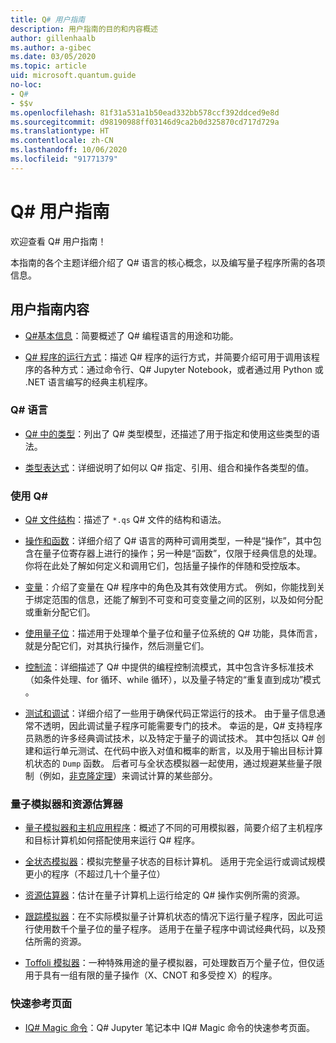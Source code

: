 ```yaml
---
title: Q# 用户指南
description: 用户指南的目的和内容概述
author: gillenhaalb
ms.author: a-gibec
ms.date: 03/05/2020
ms.topic: article
uid: microsoft.quantum.guide
no-loc:
- Q#
- $$v
ms.openlocfilehash: 81f31a531a1b50ead332bb578ccf392ddced9e8d
ms.sourcegitcommit: d98190988ff03146d9ca2b0d325870cd717d729a
ms.translationtype: HT
ms.contentlocale: zh-CN
ms.lasthandoff: 10/06/2020
ms.locfileid: "91771379"
---
```

# <a name="the-no-locq-user-guide"></a>Q# 用户指南

欢迎查看 Q# 用户指南！ 

本指南的各个主题详细介绍了 Q# 语言的核心概念，以及编写量子程序所需的各项信息。

## <a name="user-guide-contents"></a>用户指南内容

- [Q#基本信息](xref:microsoft.quantum.guide.basics)：简要概述了 Q# 编程语言的用途和功能。 

- [Q# 程序的运行方式](xref:microsoft.quantum.guide.host-programs)：描述 Q# 程序的运行方式，并简要介绍可用于调用该程序的各种方式：通过命令行、Q# Jupyter Notebook，或者通过用 Python 或 .NET 语言编写的经典主机程序。

### <a name="no-locq-language"></a>Q# 语言

- [Q# 中的类型](xref:microsoft.quantum.guide.types)：列出了 Q# 类型模型，还描述了用于指定和使用这些类型的语法。

- [类型表达式](xref:microsoft.quantum.guide.expressions)：详细说明了如何以 Q# 指定、引用、组合和操作各类型的值。 

### <a name="using-no-locq"></a>使用 Q#

- [Q# 文件结构](xref:microsoft.quantum.guide.filestructure)：描述了 `*.qs` Q# 文件的结构和语法。

- [操作和函数](xref:microsoft.quantum.guide.operationsfunctions)：详细介绍了 Q# 语言的两种可调用类型，一种是“操作”，其中包含在量子位寄存器上进行的操作；另一种是“函数”，仅限于经典信息的处理。  
    你将在此处了解如何定义和调用它们，包括量子操作的伴随和受控版本。

- [变量](xref:microsoft.quantum.guide.variables)：介绍了变量在 Q# 程序中的角色及其有效使用方式。 
    例如，你能找到关于绑定范围的信息，还能了解到不可变和可变变量之间的区别，以及如何分配或重新分配它们。

- [使用量子位](xref:microsoft.quantum.guide.qubits)：描述用于处理单个量子位和量子位系统的 Q# 功能，具体而言，就是分配它们，对其执行操作，然后测量它们。 

- [控制流](xref:microsoft.quantum.guide.controlflow)：详细描述了 Q# 中提供的编程控制流模式，其中包含许多标准技术（如条件处理、for 循环、while 循环），以及量子特定的“重复直到成功”模式  。

- [测试和调试](xref:microsoft.quantum.guide.testingdebugging)：详细介绍了一些用于确保代码正常运行的技术。 
    由于量子信息通常不透明，因此调试量子程序可能需要专门的技术。 
    幸运的是，Q# 支持程序员熟悉的许多经典调试技术，以及特定于量子的调试技术。 其中包括以 Q# 创建和运行单元测试、在代码中嵌入对值和概率的断言，以及用于输出目标计算机状态的 `Dump` 函数。 
    后者可与全状态模拟器一起使用，通过规避某些量子限制（例如，[非克隆定理](xref:microsoft.quantum.concepts.pauli)）来调试计算的某些部分。

### <a name="quantum-simulators-and-resource-estimators"></a>量子模拟器和资源估算器

- [量子模拟器和主机应用程序](xref:microsoft.quantum.machines)：概述了不同的可用模拟器，简要介绍了主机程序和目标计算机如何搭配使用来运行 Q# 程序。

- [全状态模拟器](xref:microsoft.quantum.machines.full-state-simulator)：模拟完整量子状态的目标计算机。 适用于完全运行或调试规模更小的程序（不超过几十个量子位）

- [资源估算器](xref:microsoft.quantum.machines.resources-estimator)：估计在量子计算机上运行给定的 Q# 操作实例所需的资源。

- [跟踪模拟器](xref:microsoft.quantum.machines.qc-trace-simulator.intro)：在不实际模拟量子计算机状态的情况下运行量子程序，因此可运行使用数千个量子位的量子程序。 适用于在量子程序中调试经典代码，以及预估所需的资源。

- [Toffoli 模拟器](xref:microsoft.quantum.machines.toffoli-simulator)：一种特殊用途的量子模拟器，可处理数百万个量子位，但仅适用于具有一组有限的量子操作（X、CNOT 和多受控 X）的程序。

### <a name="quick-reference-pages"></a>快速参考页面

- [IQ# Magic 命令](xref:microsoft.quantum.guide.quickref.iqsharp)：Q# Jupyter 笔记本中 IQ# Magic 命令的快速参考页面。
